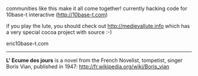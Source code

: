 

communities like this make it all come together! 
currently hacking code for 10base-t interactive (http://10base-t.com)

if you play the lute, you should check out http://medievallute.info which has a very special cocoa project with source :-)

eric<art>10base-t.com

----
**L' Ecume des jours** is a novel from the French Novelist, tompetist, singer Boris Vian, published in 1947: http://fr.wikipedia.org/wiki/Boris_vian
